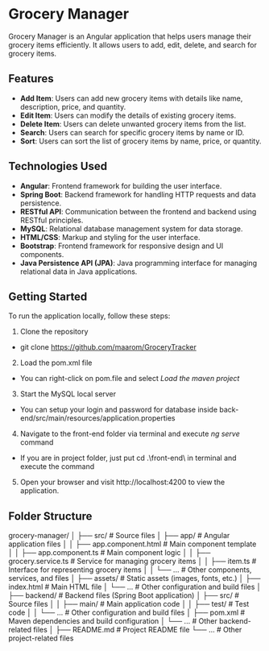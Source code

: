 # Grocery Manager

Grocery Manager is an Angular application that helps users manage their grocery items efficiently. It allows users to add, edit, delete, and search for grocery items.

## Features

- **Add Item**: Users can add new grocery items with details like name, description, price, and quantity.
- **Edit Item**: Users can modify the details of existing grocery items.
- **Delete Item**: Users can delete unwanted grocery items from the list.
- **Search**: Users can search for specific grocery items by name or ID.
- **Sort**: Users can sort the list of grocery items by name, price, or quantity.

## Technologies Used

- **Angular**: Frontend framework for building the user interface.
- **Spring Boot**: Backend framework for handling HTTP requests and data persistence.
- **RESTful API**: Communication between the frontend and backend using RESTful principles.
- **MySQL**: Relational database management system for data storage.
- **HTML/CSS**: Markup and styling for the user interface.
- **Bootstrap**: Frontend framework for responsive design and UI components.
- **Java Persistence API (JPA)**: Java programming interface for managing relational data in Java applications.

## Getting Started

To run the application locally, follow these steps:

 1. Clone the repository 
 - git clone https://github.com/maarom/GroceryTracker  
 2. Load the pom.xml file
 - You can right-click on pom.file and select *Load the maven project* 
 3. Start the MySQL local server
 - You can setup your login and password for database inside back-end/src/main/resources/application.properties
 4. Navigate to the front-end folder via terminal and execute *ng serve* command
 - If you are in project folder, just put cd .\front-end\ in terminal and execute the command
 5. Open your browser and visit http://localhost:4200 to view the application.



## Folder Structure
grocery-manager/
│
├── src/ # Source files
│ ├── app/ # Angular application files
│ │ ├── app.component.html # Main component template
│ │ ├── app.component.ts # Main component logic
│ │ ├── grocery.service.ts # Service for managing grocery items
│ │ ├── item.ts # Interface for representing grocery items
│ │ └── ... # Other components, services, and files
│ ├── assets/ # Static assets (images, fonts, etc.)
│ ├── index.html # Main HTML file
│ └── ... # Other configuration and build files
│
├── backend/ # Backend files (Spring Boot application)
│ ├── src/ # Source files
│ │ ├── main/ # Main application code
│ │ ├── test/ # Test code
│ │ └── ... # Other configuration and build files
│ ├── pom.xml # Maven dependencies and build configuration
│ └── ... # Other backend-related files
│
├── README.md # Project README file
└── ... # Other project-related files
